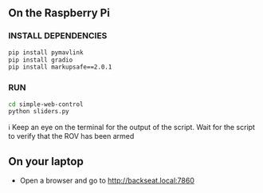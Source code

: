 ## On the Raspberry Pi

### INSTALL DEPENDENCIES

```bash
pip install pymavlink
pip install gradio
pip install markupsafe==2.0.1
```

### RUN

```bash
cd simple-web-control
python sliders.py
```
:information_source: Keep an eye on the terminal for the output of the script. Wait for the script to verify that the ROV has been armed

## On your laptop
  
- Open a browser and go to http://backseat.local:7860


